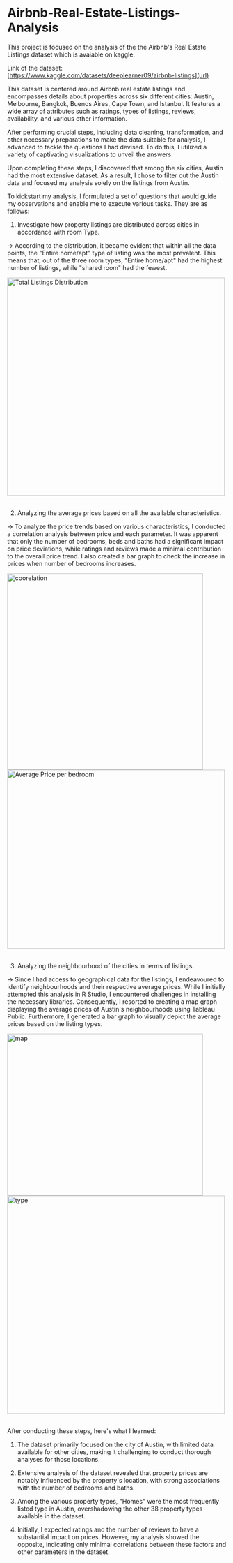 # Airbnb-Real-Estate-Listings-Analysis
This project is focused on the analysis of the the Airbnb's Real Estate Listings dataset which is avaiable on kaggle.

Link of the dataset: [https://www.kaggle.com/datasets/deeplearner09/airbnb-listings](url)

This dataset is centered around Airbnb real estate listings and encompasses details about properties across six different cities: Austin, Melbourne, Bangkok, Buenos Aires, Cape Town, and Istanbul. It features a wide array of attributes such as ratings, types of listings, reviews, availability, and various other information.


After performing crucial steps, including data cleaning, transformation, and other necessary preparations to make the data suitable for analysis, I advanced to tackle the questions I had devised. To do this, I utilized a variety of captivating visualizations to unveil the answers.

Upon completing these steps, I discovered that among the six cities, Austin had the most extensive dataset. As a result, I chose to filter out the Austin data and focused my analysis solely on the listings from Austin.

To kickstart my analysis, I formulated a set of questions that would guide my observations and enable me to execute various tasks. They are as follows:


1. Investigate how property listings are distributed across cities in accordance with room Type.

->  According to the distribution, it became evident that within all the data points, the "Entire home/apt" type of listing was the most prevalent. This means that, out of the three room types, "Entire home/apt" had the highest number of listings, while "shared room" had the fewest.

<img width="500" alt="Total Listings Distribution" src="https://github.com/MihirDharaiya/Airbnb-Real-Estate-Listings-Analysis/assets/53827567/407126e6-bd4c-42be-a0d6-bb72e9f37e99">
<br>
<br>

2. Analyzing the average prices based on all the available  characteristics.

-> To analyze the price trends based on various characteristics, I conducted a correlation analysis between price and each parameter. It was apparent that only the number of bedrooms, beds and baths had a significant impact on price deviations, while ratings and reviews made a minimal contribution to the overall price trend. I also created a bar graph to check the increase in prices when number of bedrooms increases.

<img width="450" alt="coorelation" src="https://github.com/MihirDharaiya/Airbnb-Real-Estate-Listings-Analysis/assets/53827567/b8b42543-67fe-4a4e-8655-362e0769f5ef">
<img width="500" height="410" alt="Average Price per bedroom" src="https://github.com/MihirDharaiya/Airbnb-Real-Estate-Listings-Analysis/assets/53827567/b2b8ffd5-e71e-4d23-b8b4-94d5615d3f95">

<br>
<br> 

3. Analyzing the neighbourhood of the cities in terms of listings.

-> Since I had access to geographical data for the listings, I endeavoured to identify neighbourhoods and their respective average prices. While I initially attempted this analysis in R Studio, I encountered challenges in installing the necessary libraries. Consequently, I resorted to creating a map graph displaying the average prices of Austin's neighbourhoods using Tableau Public. Furthermore, I generated a bar graph to visually depict the average prices based on the listing types.

<img width="450" height="371" alt="map" src="https://github.com/MihirDharaiya/Airbnb-Real-Estate-Listings-Analysis/assets/53827567/b7f65d0b-4c2f-4393-9b78-becd6d9f70e5">
<img width="500" alt="type" src="https://github.com/MihirDharaiya/Airbnb-Real-Estate-Listings-Analysis/assets/53827567/60e02f98-7e00-40fe-960f-be9e105e49da">

<br>
<br>

After conducting these steps, here's what I learned:

1. The dataset primarily focused on the city of Austin, with limited data available for other cities, making it challenging to conduct thorough analyses for those locations.

2. Extensive analysis of the dataset revealed that property prices are notably influenced by the property's location, with strong associations with the number of bedrooms and baths.

3. Among the various property types, "Homes" were the most frequently listed type in Austin, overshadowing the other 38 property types available in the dataset.

4. Initially, I expected ratings and the number of reviews to have a substantial impact on prices. However, my analysis showed the opposite, indicating only minimal correlations between these factors and other parameters in the dataset.
